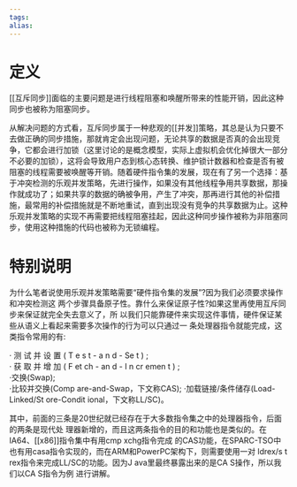 ```yaml
---
tags: 
alias:
---
```


# 定义

[[互斥同步]]面临的主要问题是进行线程阻塞和唤醒所带来的性能开销，因此这种同步也被称为阻塞同步。

从解决问题的方式看，互斥同步属于一种悲观的[[并发]]策略，其总是认为只要不去做正确的同步措施，那就肯定会出现问题，无论共享的数据是否真的会出现竞争，它都会进行加锁（这里讨论的是概念模型，实际上虚拟机会优化掉很大一部分不必要的加锁），这将会导致用户态到核心态转换、维护锁计数器和检查是否有被阻塞的线程需要被唤醒等开销。随着硬件指令集的发展，现在有了另一个选择：基于冲突检测的乐观并发策略，先进行操作，如果没有其他线程争用共享数据，那操作就成功了；如果共享的数据的确被争用，产生了冲突，那再进行其他的补偿措施，最常用的补偿措施就是不断地重试，直到出现没有竞争的共享数据为止。这种乐观并发策略的实现不再需要把线程阻塞挂起，因此这种同步操作被称为非阻塞同步，使用这种措施的代码也被称为无锁编程。

# 特别说明

为什么笔者说使用乐观并发策略需要“硬件指令集的发展”?因为我们必须要求操作和冲突检测这 两个步骤具备原子性。靠什么来保证原子性?如果这里再使用互斥同步来保证就完全失去意义了，所 以我们只能靠硬件来实现这件事情，硬件保证某些从语义上看起来需要多次操作的行为可以只通过一 条处理器指令就能完成，这类指令常用的有:

· 测 试 并 设 置 ( T e s t - a n d - Se t ) ;  
· 获 取 并 增 加 ( F et ch - an d - I n cr emen t ) ;  
·交换(Swap);  
·比较并交换(Comp are-and-Swap，下文称CAS); ·加载链接/条件储存(Load-Linked/St ore-Condit ional，下文称LL/SC)。

其中，前面的三条是20世纪就已经存在于大多数指令集之中的处理器指令，后面的两条是现代处 理器新增的，而且这两条指令的目的和功能也是类似的。在IA64、[[x86]]指令集中有用cmp xchg指令完成 的CAS功能，在SPARC-TSO中也有用casa指令实现的，而在ARM和PowerPC架构下，则需要使用一对 ldrex/s t rex指令来完成LL/SC的功能。因为J ava里最终暴露出来的是CA S操作，所以我们以CA S指令为例 进行讲解。

